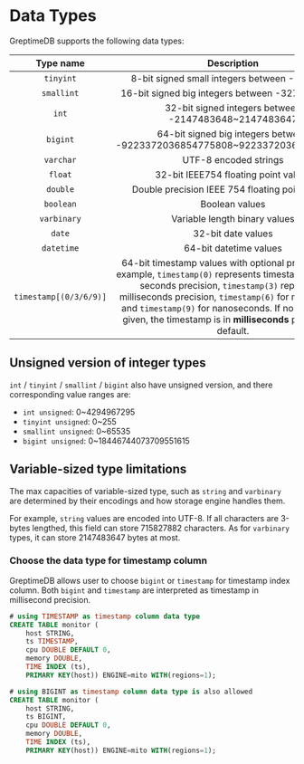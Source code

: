 # Data Types

GreptimeDB supports the following data types:

| Type name | Description | Synonyms |
|:-:|:-:| :-:|
|`tinyint`| 8-bit signed small integers between -128~127| |
|`smallint`| 16-bit signed big integers between -32768~32767 | |
|`int`| 32-bit signed integers between -2147483648~2147483647| `integer`|
|`bigint`| 64-bit signed big integers between -9223372036854775808~9223372036854775807| |
|`varchar`|UTF-8 encoded strings|`text`/`string`/`char `|
|`float`|32-bit IEEE754 floating point values ||
|`double`|Double precision IEEE 754 floating point values||
|`boolean`|Boolean values||
|`varbinary`|Variable length binary values||
|`date`|32-bit date values||
|`datetime`|64-bit datetime values||
|`timestamp[(0/3/6/9)]`|64-bit timestamp values with optional precision. For example, `timestamp(0)` represents timestamp type with seconds precision, `timestamp(3)` represents  milliseconds precision, `timestamp(6)` for microseonds and `timestamp(9)` for nanoseconds. If no precision is given, the timestamp is in **milliseconds** precision by default.||

## Unsigned version of integer types
`int` / `tinyint` / `smallint` / `bigint` also have unsigned version, and there corresponding value ranges are:

- `int unsigned`: 0~4294967295
- `tinyint unsigned`: 0~255
- `smallint unsigned`: 0~65535
- `bigint unsigned`: 0~18446744073709551615

## Variable-sized type limitations

The max capacities of variable-sized type, such as `string` and `varbinary` are determined by their encodings and how storage engine handles them. 

For example, `string` values are encoded into UTF-8. If all characters are 3-bytes lengthed, this field can store 715827882 characters. As for `varbinary` types, it can store 2147483647 bytes at most.

### Choose the data type for timestamp column

GreptimeDB allows user to choose `bigint` or `timestamp` for timestamp index column. 
Both `bigint` and `timestamp` are interpreted as timestamp in millisecond precision. 

```SQL
# using TIMESTAMP as timestamp column data type
CREATE TABLE monitor (
    host STRING,
    ts TIMESTAMP, 
    cpu DOUBLE DEFAULT 0,
    memory DOUBLE,
    TIME INDEX (ts),
    PRIMARY KEY(host)) ENGINE=mito WITH(regions=1);

# using BIGINT as timestamp column data type is also allowed
CREATE TABLE monitor (
    host STRING,
    ts BIGINT, 
    cpu DOUBLE DEFAULT 0,
    memory DOUBLE,
    TIME INDEX (ts),
    PRIMARY KEY(host)) ENGINE=mito WITH(regions=1);
```
